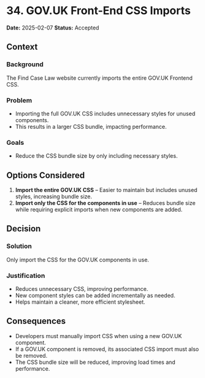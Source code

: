 # 34. GOV.UK Front-End CSS Imports

**Date:** 2025-02-07
**Status:** Accepted

## Context

### Background

The Find Case Law website currently imports the entire GOV.UK Frontend CSS.

### Problem

- Importing the full GOV.UK CSS includes unnecessary styles for unused components.
- This results in a larger CSS bundle, impacting performance.

### Goals

- Reduce the CSS bundle size by only including necessary styles.

## Options Considered

1. **Import the entire GOV.UK CSS** – Easier to maintain but includes unused styles, increasing bundle size.
2. **Import only the CSS for the components in use** – Reduces bundle size while requiring explicit imports when new components are added.

## Decision

### Solution

Only import the CSS for the GOV.UK components in use.

### Justification

- Reduces unnecessary CSS, improving performance.
- New component styles can be added incrementally as needed.
- Helps maintain a cleaner, more efficient stylesheet.

## Consequences

- Developers must manually import CSS when using a new GOV.UK component.
- If a GOV.UK component is removed, its associated CSS import must also be removed.
- The CSS bundle size will be reduced, improving load times and performance.
